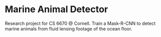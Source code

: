 # Marine Animal Detector

Research project for CS 6670 @ Cornell. Train a Mask-R-CNN to detect marine animals
from fluid lensing footage of the ocean floor.